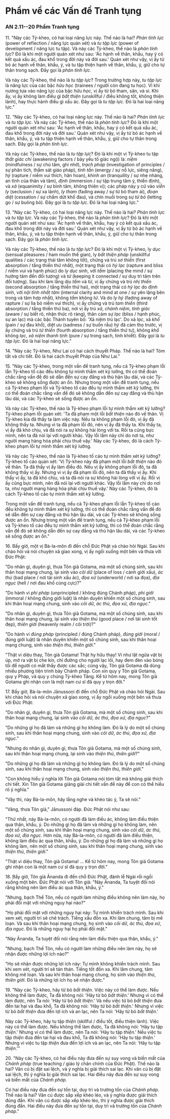 # Phẩm về các Vấn đề Tranh tụng

### AN 2.11--20 Phẩm Tranh tụng

11\. "Này các Tỷ-kheo, có hai loại năng lực này. Thế nào là hai? *Phản tỉnh lực* (power of reflection / năng lực quán xét) và *tu tập lực* (power of development / năng lực tu tập). Và này các Tỷ-kheo, thế nào là *phản tỉnh lực*? Đó là khi một người quán xét như sau: 'Ác hạnh về thân, khẩu, hay ý có kết quả xấu ác, đau khổ trong đời này và đời sau.' Quán xét như vậy, vị ấy từ bỏ ác hạnh về thân, khẩu, ý, và tu tập thiện hạnh về thân, khẩu, ý, giữ cho tự thân trong sạch. Đây gọi là *phản tỉnh lực*.

Và này các Tỷ-kheo, thế nào là *tu tập lực*? Trong trường hợp này, *tu tập lực* là năng lực của các bậc *hữu học* (trainees / người còn đang tu học). Vì khi nương tựa vào năng lực của bậc *hữu học*, vị ấy từ bỏ tham, sân, và si. Khi ấy, vị ấy không làm điều gì *bất thiện* (unskillful / điều không tốt, không thiện lành), hay thực hành điều gì xấu ác. Đây gọi là *tu tập lực*. Đó là hai loại năng lực."

<!--pg-->
12\. "Này các Tỷ-kheo, có hai loại năng lực này. Thế nào là hai? *Phản tỉnh lực* và *tu tập lực*. Và này các Tỷ-kheo, thế nào là *phản tỉnh lực*? Đó là khi một người quán xét như sau: 'Ác hạnh về thân, khẩu, hay ý có kết quả xấu ác, đau khổ trong đời này và đời sau.' Quán xét như vậy, vị ấy từ bỏ ác hạnh về thân, khẩu, ý, và tu tập thiện hạnh về thân, khẩu, ý, giữ cho tự thân trong sạch. Đây gọi là *phản tỉnh lực*.

Và này các Tỷ-kheo, thế nào là *tu tập lực*? Đó là khi một vị Tỷ-kheo tu tập *thất giác chi* (awakening factors / bảy yếu tố giác ngộ) là: *niệm* (mindfulness / sự chú tâm, ghi nhớ), *trạch pháp* (investigation of principles / sự phân tích, thẩm sát giáo pháp), *tinh tấn* (energy / sự nỗ lực, siêng năng), *hỷ* (rapture / niềm vui thích, hân hoan), *khinh an* (tranquility / sự nhẹ nhàng, an tĩnh của thân và tâm), *định* (immersion / sự tập trung tâm ý, thiền định), và *xả* (equanimity / sự bình tâm, không thiên vị); các pháp này y cứ vào *viễn ly* (seclusion / sự xa lánh), *ly tham* (fading away / sự từ bỏ tham ái), *đoạn diệt* (cessation / sự chấm dứt khổ đau), và chín muồi trong sự *từ bỏ* (letting go / sự buông bỏ). Đây gọi là *tu tập lực*. Đó là hai loại năng lực."

<!--pg-->
13\. "Này các Tỷ-kheo, có hai loại năng lực này. Thế nào là hai? *Phản tỉnh lực* và *tu tập lực*. Và này các Tỷ-kheo, thế nào là *phản tỉnh lực*? Đó là khi một người quán xét như sau: 'Ác hạnh về thân, khẩu, hay ý có kết quả xấu ác, đau khổ trong đời này và đời sau.' Quán xét như vậy, vị ấy từ bỏ ác hạnh về thân, khẩu, ý, và tu tập thiện hạnh về thân, khẩu, ý, giữ cho tự thân trong sạch. Đây gọi là *phản tỉnh lực*.

Và này các Tỷ-kheo, thế nào là *tu tập lực*? Đó là khi một vị Tỷ-kheo, ly *dục* (sensual pleasures / ham muốn thế gian), ly *bất thiện pháp* (unskillful qualities / các trạng thái tâm không tốt), chứng và trú *sơ thiền* (first absorption / tầng thiền thứ nhất), một trạng thái có *hỷ lạc* (rapture and bliss / niềm vui và hạnh phúc) do *ly dục* sinh, với *tầm* (placing the mind / sự hướng tâm đến đối tượng) và *tứ* (keeping it connected / sự duy trì tâm trên đối tượng). Sau khi làm lắng dịu *tầm* và *tứ*, vị ấy chứng và trú *nhị thiền* (second absorption / tầng thiền thứ hai), một trạng thái có *hỷ lạc* do *định* sinh, với *nội tĩnh nhất tâm* (internal clarity and mind at one / sự yên lặng bên trong và tâm hợp nhất), không *tầm* không *tứ*. Và do *ly hỷ* (fading away of rapture / sự lìa bỏ niềm vui thích), vị ấy chứng và trú *tam thiền* (third absorption / tầng thiền thứ ba), nơi vị ấy trú *xả*, *chánh niệm*, *tỉnh giác* (aware / sự biết rõ, nhận thức rõ ràng), thân cảm sự *lạc* (bliss / hạnh phúc, sự an lạc) mà các bậc Thánh tuyên bố: 'Xả niệm trú lạc'. Do xả *lạc*, xả *khổ* (pain / sự đau khổ), diệt *ưu* (sadness / sự buồn rầu) *hỷ* đã cảm thọ trước, vị ấy chứng và trú *tứ thiền* (fourth absorption / tầng thiền thứ tư), không *khổ* không *lạc*, *xả niệm thanh tịnh* (pure / sự trong sạch, tinh khiết). Đây gọi là *tu tập lực*. Đó là hai loại năng lực."

<!--pg-->
14\. "Này các Tỷ-kheo, Như Lai có hai cách thuyết Pháp. Thế nào là hai? Tóm tắt và chi tiết. Đó là hai cách thuyết Pháp của Như Lai."

<!--pg-->
15\. "Này các Tỷ-kheo, trong một vấn đề tranh tụng, nếu cả Tỷ-kheo phạm lỗi lẫn Tỷ-kheo tố cáo đều không tự mình thẩm xét kỹ lưỡng, thì có thể đoán chắc rằng vấn đề đó sẽ dẫn đến sự cay đắng và thù hận lâu dài, và các Tỷ-kheo sẽ không sống được an ổn. Nhưng trong một vấn đề tranh tụng, nếu cả Tỷ-kheo phạm lỗi và Tỷ-kheo tố cáo đều tự mình thẩm xét kỹ lưỡng, thì có thể đoán chắc rằng vấn đề đó sẽ không dẫn đến sự cay đắng và thù hận lâu dài, và các Tỷ-kheo sẽ sống được an ổn.

Và này các Tỷ-kheo, thế nào là Tỷ-kheo phạm lỗi tự mình thẩm xét kỹ lưỡng? Tỷ-kheo phạm lỗi quán xét: 'Ta đã phạm một lỗi *bất thiện* nào đó về thân. Vị Tỷ-kheo kia đã thấy ta làm việc này. Nếu ta không phạm lỗi đó, vị ấy đã không thấy ta. Nhưng vì ta đã phạm lỗi đó, nên vị ấy đã thấy ta. Khi thấy ta, vị ấy đã khó chịu, và đã nói ra sự không hài lòng với ta. Rồi ta cũng bực mình, nên ta đã nói lại với người khác. Vậy lỗi lầm này chỉ do nơi ta, như người mang hàng hóa phải chịu thuế vậy.' Này các Tỷ-kheo, đó là cách Tỷ-kheo phạm lỗi tự mình thẩm xét kỹ lưỡng.

Và này các Tỷ-kheo, thế nào là Tỷ-kheo tố cáo tự mình thẩm xét kỹ lưỡng? Tỷ-kheo tố cáo quán xét: 'Vị Tỷ-kheo này đã phạm một lỗi *bất thiện* nào đó về thân. Ta đã thấy vị ấy làm điều đó. Nếu vị ấy không phạm lỗi đó, ta đã không thấy vị ấy. Nhưng vì vị ấy đã phạm lỗi đó, nên ta đã thấy vị ấy. Khi thấy vị ấy, ta đã khó chịu, và ta đã nói ra sự không hài lòng với vị ấy. Rồi vị ấy cũng bực mình, nên đã nói lại với người khác. Vậy lỗi lầm này chỉ do nơi ta, như người mang hàng hóa phải chịu thuế vậy.' Này các Tỷ-kheo, đó là cách Tỷ-kheo tố cáo tự mình thẩm xét kỹ lưỡng.

Trong một vấn đề tranh tụng, nếu cả Tỷ-kheo phạm lỗi lẫn Tỷ-kheo tố cáo đều không tự mình thẩm xét kỹ lưỡng, thì có thể đoán chắc rằng vấn đề đó sẽ dẫn đến sự cay đắng và thù hận lâu dài, và các Tỷ-kheo sẽ không sống được an ổn. Nhưng trong một vấn đề tranh tụng, nếu cả Tỷ-kheo phạm lỗi và Tỷ-kheo tố cáo đều tự mình thẩm xét kỹ lưỡng, thì có thể đoán chắc rằng vấn đề đó sẽ không dẫn đến sự cay đắng và thù hận lâu dài, và các Tỷ-kheo sẽ sống được an ổn."

<!--pg-->
16\. Bấy giờ, một vị Bà-la-môn đi đến chỗ Đức Phật và chào hỏi Ngài. Sau khi chào hỏi và nói chuyện xã giao xong, vị ấy ngồi xuống một bên và thưa với Đức Phật:

"Do nhân gì, duyên gì, thưa Tôn giả Gotama, mà một số chúng sinh, sau khi thân hoại mạng chung, lại sinh vào *cõi dữ* (place of loss / cảnh giới xấu), *ác thú* (bad place / nơi tái sinh xấu ác), *đọa xứ* (underworld / nơi sa đọa), *địa ngục* (hell / nơi đau khổ cùng cực)?"

"Do hành vi *phi pháp* (unprincipled / không đúng Chánh pháp), *phi giới* (immoral / không đúng giới luật) là nhân duyên khiến một số chúng sinh, sau khi thân hoại mạng chung, sinh vào *cõi dữ*, *ác thú*, *đọa xứ*, *địa ngục*."

"Do nhân gì, duyên gì, thưa Tôn giả Gotama, mà một số chúng sinh, sau khi thân hoại mạng chung, lại sinh vào *thiện thú* (good place / nơi tái sinh tốt đẹp), *thiên giới* (heavenly realm / cõi trời)?"

"Do hành vi *đúng pháp* (principled / đúng Chánh pháp), *đúng giới* (moral / đúng giới luật) là nhân duyên khiến một số chúng sinh, sau khi thân hoại mạng chung, sinh vào *thiện thú*, *thiên giới*."

"Thật vi diệu thay, Tôn giả Gotama! Thật hy hữu thay! Ví như lật ngửa vật bị úp, mở ra vật bị che kín, chỉ đường cho người lạc lối, hay đem đèn vào bóng tối để người có mắt thấy được các sắc; cũng vậy, Tôn giả Gotama đã dùng nhiều phương tiện trình bày Chánh pháp. Con xin quy y Tôn giả Gotama, quy y Pháp, và quy y chúng Tỷ-kheo Tăng. Kể từ hôm nay, mong Tôn giả Gotama ghi nhận con là một nam cư sĩ đã quy y trọn đời."

<!--pg-->
17\. Bấy giờ, Bà-la-môn Jānussoṇi đi đến chỗ Đức Phật và chào hỏi Ngài. Sau khi chào hỏi và nói chuyện xã giao xong, vị ấy ngồi xuống một bên và thưa với Đức Phật:

"Do nhân gì, duyên gì, thưa Tôn giả Gotama, mà một số chúng sinh, sau khi thân hoại mạng chung, lại sinh vào *cõi dữ*, *ác thú*, *đọa xứ*, *địa ngục*?"

"Do những gì họ đã làm và những gì họ không làm. Đó là lý do một số chúng sinh, sau khi thân hoại mạng chung, sinh vào *cõi dữ*, *ác thú*, *đọa xứ*, *địa ngục*."

"Nhưng do nhân gì, duyên gì, thưa Tôn giả Gotama, mà một số chúng sinh, sau khi thân hoại mạng chung, lại sinh vào *thiện thú*, *thiên giới*?"

"Do những gì họ đã làm và những gì họ không làm. Đó là lý do một số chúng sinh, sau khi thân hoại mạng chung, sinh vào *thiện thú*, *thiên giới*."

"Con không hiểu ý nghĩa lời Tôn giả Gotama nói tóm tắt mà không giải thích chi tiết. Xin Tôn giả Gotama giảng giải chi tiết vấn đề này để con có thể hiểu rõ ý nghĩa."

"Vậy thì, này Bà-la-môn, hãy lắng nghe và khéo tác ý, Ta sẽ nói."

"Vâng, thưa Tôn giả," Jānussoṇi đáp. Đức Phật nói như sau:

"Thứ nhất, này Bà-la-môn, có người đã làm điều ác, không làm điều thiện qua thân, khẩu, ý. Do những gì họ đã làm và những gì họ không làm, nên một số chúng sinh, sau khi thân hoại mạng chung, sinh vào *cõi dữ*, *ác thú*, *đọa xứ*, *địa ngục*. Hơn nữa, này Bà-la-môn, có người đã làm điều thiện, không làm điều ác qua thân, khẩu, ý. Do những gì họ đã làm và những gì họ không làm, nên một số chúng sinh, sau khi thân hoại mạng chung, sinh vào *thiện thú*, *thiên giới*."

"Thật vi diệu thay, Tôn giả Gotama! ... Kể từ hôm nay, mong Tôn giả Gotama ghi nhận con là một nam cư sĩ đã quy y trọn đời."

<!--pg-->
18\. Bấy giờ, Tôn giả Ānanda đi đến chỗ Đức Phật, đảnh lễ Ngài rồi ngồi xuống một bên. Đức Phật nói với Tôn giả: "Này Ānanda, Ta tuyệt đối nói rằng không nên làm điều ác qua thân, khẩu, ý."

"Nhưng, bạch Thế Tôn, nếu có người làm những điều không nên làm này, họ phải đối mặt với những nguy hại nào?"

"Họ phải đối mặt với những nguy hại này: Tự mình khiển trách mình. Sau khi xem xét, người trí sẽ chê trách. Tiếng xấu đồn xa. Khi lâm chung, tâm bị mê loạn. Và sau khi thân hoại mạng chung, họ sinh vào *cõi dữ*, *ác thú*, *đọa xứ*, *địa ngục*. Đó là những nguy hại họ phải đối mặt."

"Này Ānanda, Ta tuyệt đối nói rằng nên làm điều thiện qua thân, khẩu, ý."

"Nhưng, bạch Thế Tôn, nếu có người làm những điều nên làm này, họ sẽ nhận được những lợi ích nào?"

"Họ sẽ nhận được những lợi ích này: Tự mình không khiển trách mình. Sau khi xem xét, người trí sẽ tán thán. Tiếng tốt đồn xa. Khi lâm chung, tâm không mê loạn. Và sau khi thân hoại mạng chung, họ sinh vào *thiện thú*, *thiên giới*. Đó là những lợi ích họ sẽ nhận được."

<!--pg-->
19\. "Này các Tỷ-kheo, hãy từ bỏ *bất thiện*. Việc này có thể làm được. Nếu không thể làm được, Ta đã không nói: 'Hãy từ bỏ *bất thiện*.' Nhưng vì có thể làm được, nên Ta nói: 'Hãy từ bỏ *bất thiện*.' Và nếu việc từ bỏ *bất thiện* đưa đến tai hại và đau khổ, Ta đã không nói: 'Hãy từ bỏ *bất thiện*.' Nhưng vì việc từ bỏ *bất thiện* đưa đến lợi ích và an lạc, nên Ta nói: 'Hãy từ bỏ *bất thiện*.'

Này các Tỷ-kheo, hãy tu tập *thiện* (skillful / điều tốt, điều thiện lành). Việc này có thể làm được. Nếu không thể làm được, Ta đã không nói: 'Hãy tu tập *thiện*.' Nhưng vì có thể làm được, nên Ta nói: 'Hãy tu tập *thiện*.' Nếu việc tu tập *thiện* đưa đến tai hại và đau khổ, Ta đã không nói: 'Hãy tu tập *thiện*.' Nhưng vì việc tu tập *thiện* đưa đến lợi ích và an lạc, nên Ta nói: 'Hãy tu tập *thiện*.'"

<!--pg-->
20\. "Này các Tỷ-kheo, có hai điều này đưa đến sự suy vong và biến mất của *Chánh pháp* (true teaching / giáo lý chân chính của Đức Phật). Thế nào là hai? Văn cú bị đặt sai lệch, và ý nghĩa bị giải thích sai lạc. Khi văn cú bị đặt sai lệch, thì ý nghĩa bị giải thích sai lạc. Hai điều này đưa đến sự suy vong và biến mất của *Chánh pháp*.
<!--pg-->
Có hai điều này đưa đến sự tồn tại, duy trì và trường tồn của *Chánh pháp*. Thế nào là hai? Văn cú được sắp xếp khéo léo, và ý nghĩa được giải thích đúng đắn. Khi văn cú được sắp xếp khéo léo, thì ý nghĩa được giải thích đúng đắn. Hai điều này đưa đến sự tồn tại, duy trì và trường tồn của *Chánh pháp*."